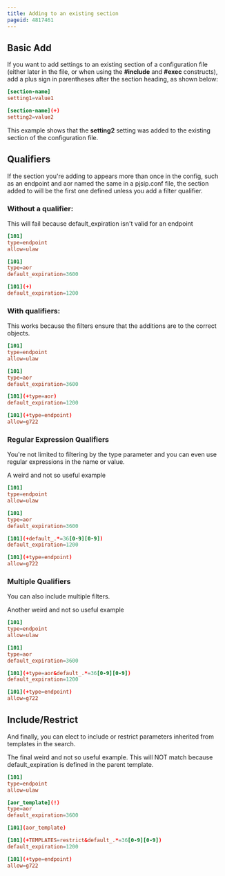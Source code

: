 ```yaml
---
title: Adding to an existing section
pageid: 4817461
---
```


## Basic Add

If you want to add settings to an existing section of a configuration file (either later in the file, or when using the **#include** and **#exec** constructs), add a plus sign in parentheses after the section heading, as shown below:

```conf linenums="1"
[section-name]
setting1=value1

[section-name](+)
setting2=value2

```

This example shows that the **setting2** setting was added to the existing section of the configuration file.

## Qualifiers

If the section you're adding to appears more than once in the config, such as an endpoint and aor named the same in a pjsip.conf file, the section added to will be the first one defined unless you add a filter qualifier.

### Without a qualifier:

This will fail because default_expiration isn't valid for an endpoint  

```conf linenums="1"
[101]
type=endpoint
allow=ulaw

[101]
type=aor
default_expiration=3600

[101](+)
default_expiration=1200

```

### With qualifiers:

This works because the filters ensure that the additions are to the correct objects.  

```conf linenums="1"
[101]
type=endpoint
allow=ulaw

[101]
type=aor
default_expiration=3600

[101](+type=aor)
default_expiration=1200

[101](+type=endpoint)
allow=g722

```

### Regular Expression Qualifiers

You're not limited to filtering by the type parameter and you can even use regular expressions in the name or value.

A weird and not so useful example  

```conf linenums="1"
[101]
type=endpoint
allow=ulaw

[101]
type=aor
default_expiration=3600

[101](+default_.*=36[0-9][0-9])
default_expiration=1200

[101](+type=endpoint)
allow=g722

```

### Multiple Qualifiers

You can also include multiple filters.

Another weird and not so useful example  

```conf linenums="1"
[101]
type=endpoint
allow=ulaw

[101]
type=aor
default_expiration=3600

[101](+type=aor&default_.*=36[0-9][0-9])
default_expiration=1200

[101](+type=endpoint)
allow=g722

```

## Include/Restrict

And finally, you can elect to include or restrict parameters inherited from templates in the search.

The final weird and not so useful example. This will NOT match because default_expiration is defined in the parent template.  

```conf linenums="1"
[101]
type=endpoint
allow=ulaw

[aor_template](!)
type=aor
default_expiration=3600

[101](aor_template)

[101](+TEMPLATES=restrict&default_.*=36[0-9][0-9])
default_expiration=1200

[101](+type=endpoint)
allow=g722

```
